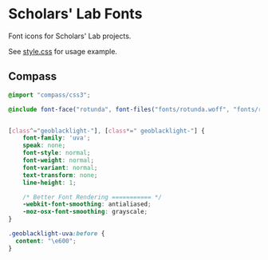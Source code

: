 # Scholars' Lab Fonts

Font icons for Scholars' Lab projects.

See [style.css](style.css) for usage example.

## Compass

```scss
@import "compass/css3";

@include font-face("rotunda", font-files("fonts/rotunda.woff", "fonts/rotunda.ttf", "fonts/rotunda.svg"), "fonts/rotunda.eot");


[class^="geoblacklight-"], [class*=" geoblacklight-"] {
	font-family: 'uva';
	speak: none;
	font-style: normal;
	font-weight: normal;
	font-variant: normal;
	text-transform: none;
	line-height: 1;

	/* Better Font Rendering =========== */
	-webkit-font-smoothing: antialiased;
	-moz-osx-font-smoothing: grayscale;
}

.geoblacklight-uva:before {
  content: "\e600";
}
```



